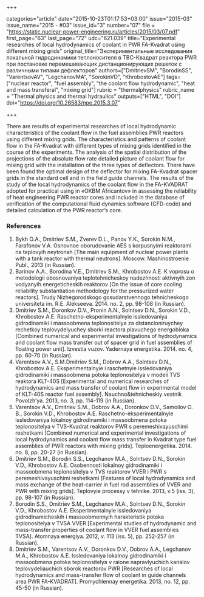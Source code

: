 +++

categories="article"
date="2015-10-23T01:17:53+03:00"
issue="2015-03"
issue_name="2015 - #03"
issue_id="3"
number="07"
file = "https://static.nuclear-power-engineering.ru/articles/2015/03/07.pdf"
first_page="63"
last_page="72"
udc="621.039"
title="Experimental researches of local hydrodynamics of coolant in PWR FA-Kvadrat using different mixing grids"
original_title="Экспериментальные исследования локальной гидродинамики теплоносителя в ТВС-Квадрат реактора PWR при постановке перемешивающих дистанционирующих решеток с различными типами дефлекторов"
authors=["DmitrievSM", "BorodinSS", "VarentsovAV", "LegchanovMA", "SorokinVD", "KhrobostovAE"]
tags=["nuclear reactor", "fuel assembly", "the coolant flow hydrodynamic", "heat and mass transferal", "mixing grid"]
rubric = "thermalphysics"
rubric_name = "Thermal physics and thermal hydraulics"
outputs=["HTML", "DOI"]
doi="https://doi.org/10.26583/npe.2015.3.07"

+++

There are results of experimental researches of local hydrodynamic characteristics of the coolant flow in the fuel assemblies PWR reactors using different mixing grids. The characteristics and patterns of coolant flow in the FA-Kvadrat with different types of mixing grids identified in the course of the experiments. The analysis of the spatial distribution of the projections of the absolute flow rate detailed picture of coolant flow for mixing grid with the installation of the three types of deflectors. There have been found the optimal design of the deflector for mixing FA-Kvadrat spacer grids in the standard cell and in the field guide channels. The results of the study of the local hydrodynamics of the coolant flow in the FA-KVADRAT adopted for practical using in «OKBM Africantov» in assessing the reliability of heat engineering PWR reactor cores and included in the database of verification of the computational fluid dynamics software (CFD-code) and detailed calculation of the PWR reactor’s core.

### References

1. Bykh O.A., Dmitriev S.M., Zverev D.L., Panov Y.K., Sorokin N.M., Farafonov V.A. Osnovnoe oborudovanie AES s korpusnyimi reaktorami na teplovyih neytronah [The main equipment of nuclear power plants with a tank reactor with thermal neutrons]. Moscow. Mashinostroenie Publ., 2013 (in Russian).
2. Barinov A.A., Borodina V.E., Dmitriev S.M., Khrobostov A.E. K voprosu o metodologii obosnovaniya teplotehnicheskoy nadezhnosti aktivnyih zon vodyanyih energeticheskih reaktorov [On the issue of core cooling reliability substantiation methodology for the pressurized water reactors]. Trudy Nizhegorodskogo gosudarstvennogo tehnicheskogo universiteta im. R.E. Alekseeva. 2014. no. 2, pp. 98-108 (in Russian).
3. Dmitriev S.M., Doronkov D.V., Pronin A.N., Solntsev D.N., Sorokin V.D., Khrobostov A.E. Raschetno-eksperimentalnyie issledovaniya gidrodinamiki i massoobmena teplonositelya za distancioniruychey rechetkoy teplovydelyuchey sborki reactora plavuchego energobloka [Combined numerical and experimental investigations of hydrodynamics and coolant flow mass transfer out of spacer grid in fuel assemblies of floating power unit]. Izvestia vuzov. Yadernaya energetika. 2014. no. 4, pp. 60-70 (in Russian).
4. Varentsov A.V., S.M.Dmitriev S.M., Dobrov A.A., Solntsev D.N., Khrobostov A.E. Eksperimentalnyie i raschetnyie issledovaniya gidrodinamiki i massoobmena potoka teplonositelya v modeli TVS reaktora KLT-40S [Experimental and numerical researches of hydrodynamics and mass transfer of coolant flow in experimental model of KLT-40S reactor fuel assembly]. Nauchno&tehnicheskiy vestnik Povolzh’ya. 2013, no. 3, pp. 114-119 (in Russian).
5. Varentsov A.V., Dmitriev S.M., Dobrov A.A., Doronkov D.V., Samoilov O. B., Sorokin V.D., Khrobostov A.E. Raschetno-eksperimentalnyie issledovaniya lokalnoy gidrodinamiki i massoobmena potoka teplonositelya v TVS-Kvadrat reaktorov PWR s peremeshivayuschimi reshetkami [Combined numerical and experimental investigations of local hydrodynamics and coolant flow mass transfer in Kvadrat type fuel assemblies of PWR reactors with mixing grids]. Teploenergetika. 2014. no. 8, pp. 20-27 (in Russian).
6. Dmitriev S.M., Borodin S.S., Legchanov M.A., Solntsev D.N., Sorokin V.D., Khrobostov A.E. Osobennosti lokalnoy gidrodinamiki i massoobmena teplonositelya v TVS reaktorov VVER i PWR s peremeshivayuschimi reshetkami [Features of local hydrodynamics and mass exchange of the heat-carrier in fuel rod assemblies of VVER and PWR with mixing grids]. Teplovyie processy v tehnike. 2013, v.5 (iss. 3), pp. 98-107 (in Russian).
7. Borodin S.S., Dmitriev S.M., Legchanov M.A., Solntsev D.N., Sorokin V.D., Khrobostov A.E. Eksperimentalnyie issledovaniya gidrodinamicheskih i massoobmennyih harakteristik potoka teplonositelya v TVSA VVER [Experimental studies of hydrodynamic and mass-transfer properties of coolant flow in VVER fuel assemblies TVSA]. Atomnaya energiya. 2012, v. 113 (iss. 5), pp. 252-257 (in Russian).
8. Dmitriev S.M., Varentsov A.V., Doronkov D.V., Dobrov A.A., Legchanov M.A., Khrobostov A.E. Issledovaniya lokalnoy gidrodinamiki i massoobmena potoka teplonositelya v raione napravlyuchich kanalov teplovydeliauchich sborok reactorov PWR [Researches of local hydrodynamics and mass-transfer flow of coolant in guide channels area PWR FA-KVADRAT]. Promychlennay energetika. 2013, no. 12, pp. 45-50 (in Russian).